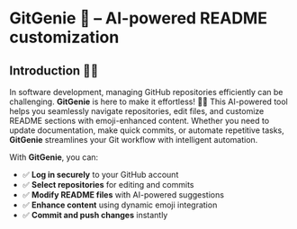 # GitGenie 🤖 – AI-powered README customization


## Introduction 🧞‍♂️
In software development, managing GitHub repositories efficiently can be challenging. **GitGenie** is here to make it effortless! 🧞‍♂️ This AI-powered tool helps you seamlessly navigate repositories, edit files, and customize README sections with emoji-enhanced content. Whether you need to update documentation, make quick commits, or automate repetitive tasks, **GitGenie** streamlines your Git workflow with intelligent automation.

With **GitGenie**, you can:
- ✅ **Log in securely** to your GitHub account
- ✅ **Select repositories** for editing and commits
- ✅ **Modify README files** with AI-powered suggestions
- ✅ **Enhance content** using dynamic emoji integration
- ✅ **Commit and push changes** instantly
